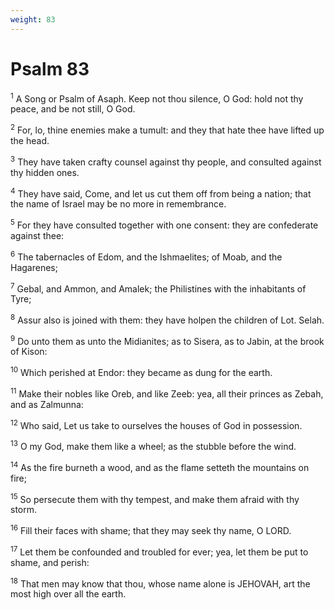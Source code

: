 ```yaml
---
weight: 83
---
```


# Psalm 83

<sup>1</sup> A Song or Psalm of Asaph. Keep not thou silence, O God: hold not thy peace, and be not still, O God. 

<sup>2</sup> For, lo, thine enemies make a tumult: and they that hate thee have lifted up the head. 

<sup>3</sup> They have taken crafty counsel against thy people, and consulted against thy hidden ones. 

<sup>4</sup> They have said, Come, and let us cut them off from being a nation; that the name of Israel may be no more in remembrance. 

<sup>5</sup> For they have consulted together with one consent: they are confederate against thee: 

<sup>6</sup> The tabernacles of Edom, and the Ishmaelites; of Moab, and the Hagarenes; 

<sup>7</sup> Gebal, and Ammon, and Amalek; the Philistines with the inhabitants of Tyre; 

<sup>8</sup> Assur also is joined with them: they have holpen the children of Lot. Selah. 

<sup>9</sup> Do unto them as unto the Midianites; as to Sisera, as to Jabin, at the brook of Kison: 

<sup>10</sup> Which perished at Endor: they became as dung for the earth. 

<sup>11</sup> Make their nobles like Oreb, and like Zeeb: yea, all their princes as Zebah, and as Zalmunna: 

<sup>12</sup> Who said, Let us take to ourselves the houses of God in possession. 

<sup>13</sup> O my God, make them like a wheel; as the stubble before the wind. 

<sup>14</sup> As the fire burneth a wood, and as the flame setteth the mountains on fire; 

<sup>15</sup> So persecute them with thy tempest, and make them afraid with thy storm. 

<sup>16</sup> Fill their faces with shame; that they may seek thy name, O LORD. 

<sup>17</sup> Let them be confounded and troubled for ever; yea, let them be put to shame, and perish: 

<sup>18</sup> That men may know that thou, whose name alone is JEHOVAH, art the most high over all the earth. 


